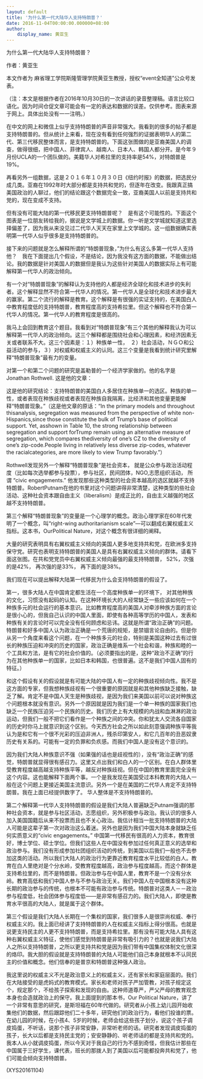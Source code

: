 ```yaml
---
layout: default
title: '为什么第一代大陆华人支持特朗普？'
date: 2016-11-04T00:00:00.000000+08:00
author:
    display_name: 黄亚生
---
```


为什么第一代大陆华人支持特朗普？

作者：黄亚生

本文作者为 麻省理工学院斯隆管理学院黄亚生教授，授权“event全知道”公众号发表。

（注：本文是根据作者在2016年10月30日的一次讲话的录音整理稿。语言比较口语化。因为时间仓促文章可能会有一定的表达和数据的误差。仅供参考。图表来源于网上。具体出处没有一一注明。）

在中文的网上和微信上似乎支持特朗普的声音非常强大。我看到的很多的帖子都是支持特朗普的。但从统计上来看，现在没有看到任何强烈的证据表明华人的第二代、第三代移民整体而言，是支持特朗普的。下面这张图做的是亚裔美国人的调查，做得很细，把中国人、菲律宾人、越南人、日本人、韩国人都分开。是今年９月份UCLA的一个团队做的。美籍华人对希拉里的支持率是54%，对特朗普是19%。

再看另外一组数据，这是２０１６年１０月３０日《纽约时报》的数据，把选民分成几类。亚裔在1992年时大部分都是支持共和党的，但逐年在改变。我跟真正搞美国政治的人聊过，他们的结论跟这个数据完全一致，亚裔美国人以前是支持共和党的，现在变成不支持。

但有没有可能大陆的第一代移民更支持特朗普呢？　是有这个可能性的。下面这个图表是一位朋友转给我的，据说是文学城上的数据。你一听是文学城就知道这里选择偏差了，因为我从来没见过二代华人天天在家里上文学城的。这一组数据确实表明第一代华人似乎很多是支持特朗普的。

接下来的问题就是怎么解释所谓的“特朗普现象，”为什么有这么多第一代华人支持他？　我在下面提出几个假设，不是结论，因为我没有这方面的数据，不能做出结论。我的数据是针对美国人的数据但是我认为这些针对美国人的数据实际上有可能解释第一代华人的政治倾向。

有一个对“特朗普现象”的解释认为支持他的人都是经济全球化和技术进步的失利者。这个解释显然不符合第一代华人的情况。第一代华人是全球化和技术进步最大的赢家。第二个流行的解释是教育。这个解释是有很强的实证支持的，在美国白人中教育程度低的支持特朗普，教育程度高的支持希拉里。但这个解释也不符合第一代华人的情况。第一代华人的教育程度是很高的。

我马上会回到教育这个题目。我看到对“特朗普现象”有三个其他的解释我认为可以解释第一代华人的政治倾向。这三个解释都是围绕社会和心理因素，和经济因素无关或者联系不大。这三个因素是：１）种族单一性，　２）社会活动，ＮＧＯ和公益活动的参与，３）对权威和权威主义的认同。这三个变量是我看到统计研究里解释“特朗普现象”最有力的变量。

对第一个和第二个问题的研究是盖勒普的一个经济学家做的。他的名字是Jonathan Rothwell. 这是他的文章：

这是他的研究结论：支持特朗普的美国白人多居住在种族单一的选区。种族的单一性，或者表现在种族歧视或者表现在种族自我隔离，比经济和其他变量更能解释“特朗普现象。”（这是他文章的原话：“In the primary models and throughout thisanalysis, segregation was measured from the perspective of white non-Hispanics,since those constitute the bulk of Trump’s base of political support. Yet, asshown in Table 10, the strong relationship between segregation and support forTrump remain using an alternative measure of segregation, which compares thediversity of one’s CZ to the diversity of one’s zip-code.People living in relatively less diverse zip-codes, whatever the racialcategories, are more likely to view Trump favorably.”）

Rothwell发现另外一个解释“特朗普现象”是社会资本， 就是公众参与政治活动程度（比如每次选举都参与投票），参与社区，民间团体，NGO,志愿组织活动， 所谓 “civic engagements.” 他发现那些这种类型的社会资本越高的选区就越不支持特朗普。RobertPutnam在他的书里对这个问题讲得非常清楚，这种类型的些社会活动、这种社会资本跟自由主义（liberalism）是成正比的，自由主义越强的地区越不支持特朗普。

第三个解释“特朗普现象”的变量是一个心理学的概念。政治心理学家在60年代发明了一个概念，叫“right-wing authoritarianism scale”—可以翻成右翼权威主义指标。这本书，OurPolitical Nature，对这个概念有很详细的阐释。

大量的研究表明具有右翼权威主义倾向的美国人更多地支持共和党，在欧洲多支持保守党。研究也表明支持特朗普的美国人是具有右翼权威主义倾向的群体。请看下面这张图。在共和党党员中右翼权威主义倾向最强的最支持特朗普， 52%，次强的是42%， 再次强的是33%， 再下面的是38%。

我们现在可以提出解释大陆第一代移民为什么会支持特朗普的假设了。

第一，很多大陆人在中国肯定都生活在一个高度种族单一的环境下， 对其他种族的文化，习惯没有起码的认知。在这种环境长大的人经常缺乏一些应该如何在一个种族多元的社会运行的基本意识。比如教育程度高的美国人对牵涉种族方面的言论是很小心的，但我自己认识的中国人里面，即使有各种高等学历的中国人，发表和种族有关的言论时可以完全没有任何顾虑和忌讳。这就是所谓“政治正确”的问题。特朗普和好多中国人认为政治正确是一个荒唐的规矩，是禁锢言论自由的。但是你从另一个角度来看这个问题，在一个种族多元的社会，特别是美国这种过去有过很长的种族压迫和冲突的历史的国家，政治正确是维系一个社会和谐，种族和睦的一个工具和方法，是有它的社会价值的。（必须要指出的是，这种“政治不正确”的行为在其他种族单一的国家，比如日本和韩国，也很普遍。这不是我们中国人固有的特征。）

和这个假设有关的假设就是有可能大陆的中国人有一定的种族歧视倾向性。我不是这方面的专家，但我想种族歧视有一个很重要的原因就是和其他种族缺乏接触，缺乏了解。肯定不是中国人天生是种族歧视，是因为我们来美国以前可以说对种族这个问题根本就没有意识。另外一个原因就是因为我们是一个单一种族的国家我们也缺乏一个民族压迫另一个民族的历史。我们历史上有大规模的内战和血淋淋的政治运动，但我们一般不把它们看作是一个种族之间的冲突。你和犹太人交流各自国家的历史时你马上就意识到这个区别。今天西方社会之所以如此刻意强调种族平等我认为是和它有一个很不光彩的压迫非洲人，残杀印第安人，和它几百年的丑恶奴隶历史有关系的。可能有一定的负罪和负疚感。而我们中国人是没有这个意识的。

因为我们大陆人种族意识不强（如果强的话也是歧视性的），没有“政治正确”的感觉，特朗普就显得很有感召力。这里又点出我们和白人的一个区别。在白人群体里受教育程度越高越支持种族平等，越反对种族歧视。但在中国的教育里面完全没有这个内容。这也能解释下面两个事。一个是我发现在美国受过本科教育的大陆人一般在这个问题上更接近美国主流意识。另外一个是在美国的二代华人肯定不支持特朗普。我在上面已经提供数字了。 华人整体是不支持特朗普的。

第二个解释第一代华人支持特朗普的假设是我们大陆人普遍缺乏Putnam强调的那种社会资本，就是参与社区活动，志愿组织，另外积极参与政治。我认识的很多人加入美国国籍后从来不投票而且也不关心政治。我估计相当一批支持特朗普的大陆人可能是这辈子第一次对政治这么着迷。另外也是因为我们中国大陆本身就缺乏任何实质意义的“civic engagements。” 中国第一代移民有很高的人力资本，教育很好，博士学位、硕士学位。但我们这些人在中国没有参加过任何真正意义的选举和政治参与。我们没有形成参加社团组织活动的传统，到美国以后我们一般也不去参加这类的活动。所以我们大陆人的政治行为更靠近教育程度水平比较低的白人。教育在白人里绝对是个分水岭，受教育程度越高，政治参与程度越高，而这个群体是支持希拉里的，而不是特朗普。但政治参与在中国人里，教育不是一个没有分水岭。教育高低和我们中国人参与不参与政治无关。我们中国人在中国根本没有这种长期的政治参与的传统，也根本不可能有政治参与传统。特朗普对这类人－－政治参与程度低，社会团体参与程度低――是非常有感召力的。我们大陆人，即使是教育水平很高的大陆人，就是属于这个群体。

第三个假设是我们大陆人长期在一个集权的国家，我们很多人是很崇尚权威、奉行权威主义的。我上面已经讲了支持特朗普的人在权威主义指标上得分很高。也就是说更支持民主的人更不支持特朗普，而是支持希拉里。那有没有可能大陆人具有这种右翼权威主义特征，使他们感觉到特朗普是非常有吸引力的？也就是说我们大陆人之所以支持特朗普，之所以更支持共和党是因为我们带有中国集权体制文化很深的烙印。我大胆的假设就是支持特朗普的大陆人可能他们自己本身就根本不认同民主的价值和概念。他们信奉的是普京和特朗普这种强人政治。

我这里说的权威主义不光是政治意义上的权威主义，还有家长和家庭层面的。我们在大陆接受的是虎妈式的教育模式。家长和老师对孩子严加管教，对孩子规定这个，规定那个，不给孩子探索和发现的自由。这种师道尊严，严父严母的教育观念本身也会造就政治上的保守。我上面提到的那本书，Our Political Nature，讲了一个非常有意思的研究，是斯坦福在60年代做的。研究者从小孩上幼儿园开始收集他们的数据，然后跟踪他们二十多年，研究他们的政治行为，看他们投谁的票。在幼儿园的时候，在小孩4、5岁的时候，老师会给这些孩子划分，说这个孩子调皮捣蛋，不听话，说那个孩子非常安静，非常听老师的话。研究者发现调皮捣蛋的孩子，长大以后都是支持民主党的；安安静静的、听老师话的都是支持共和党的。我本人从小就调皮捣蛋，所以今天对于我自己的行为不感到奇怪，但我估计那些在中国属于三好学生，课代表，班长的那拨人到了美国以后可能都投奔共和党了，他们可能会倾向支持特朗普。

(XYS20161104)

